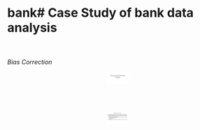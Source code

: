 # bank# Case Study of bank data analysis


<br><br>
*Bias Correction*
<p align="center">
  <img src="bankd_data/bank_presentation_Page_01.jpg" width="50" title="scale_lighting">
</p>

<br><br>

<p align="center">
  <img src="bankd_data/bank_presentation_Page_02.jpg" width="50" title="vignetting">
</p>

<br><br>
